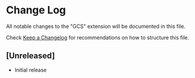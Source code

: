 # Change Log

All notable changes to the "GCS" extension will be documented in this file.

Check [Keep a Changelog](http://keepachangelog.com/) for recommendations on how to structure this file.

## [Unreleased]

- Initial release